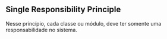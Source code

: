 
## Single Responsibility Principle

Nesse princípio, cada classe ou módulo, deve ter somente uma responsabilidade no sistema.



